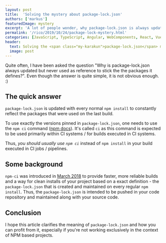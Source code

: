 ```yaml
---
layout: post
title:  'Solving the mystery about package-lock.json'
authors: ['markus']
featuredImage: mystery
excerpt: 'A lot of people wonder, why package-lock.json is always updated but never used as-is. Here is the explanation.'
permalink: '/rico/2019/10/24/package-lock-mystery.html'
categories: [JavaScript, TypeScript, Angular, WebComponents, React, VueJS]
header:
  text: Solving the <span class="my-karakun">package-lock.json</span> mystery
  image: post
---
```


Quite often, I have been asked the question "Why is package-lock.json always updated but never used as reference to stick the the packages it defines?". Even though the answer is quite simple, it is not obvious enough. :)

## The quick answer

`package-lock.json` is updated with every normal `npm install` to constantly reflect the packages that were used on the last build. 

To use exactly the versions pinned in `package-lock.json`, one needs to use the `npm ci` command ([npm docs](https://docs.npmjs.com/cli/ci)). It's called `ci` as this command is expected to be used primarily within CI systems / for builds executed in CI systems.

Thus, *you should usually use `npm ci`* instead of `npm install` in your build executed in CI jobs / pipelines.

## Some background

`npm-ci` was introduced in [March 2018](https://blog.npmjs.org/post/171556855892/introducing-npm-ci-for-faster-more-reliable) to provide faster, more reliable builds and a way for clean installs of your project based on a exact definition - the `package-lock.json` that is created and maintained on every regular `npm install`. Thus, the `package-lock.json` is intended to be pushed in your code repository and maintained along with your source code.

## Conclusion

I hope this article clarifies the meaning of `package-lock.json` and how you can profit from it, especially if you're not working exclusively in the context of NPM based projects. 


